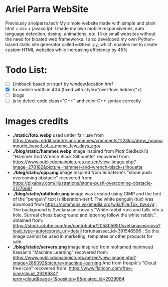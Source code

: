 # Ariel Parra WebSite
Previously arielparra.tech
My simple website made with simple and plain html + css + javascript.
I made my own mobile responsivenes, auto language detection, desing, animations, etc. 
I like small websites without the need for bloated web frameworks.
I also developed my own Python-based static site generator called `md2html.py`, which enables me to create custom HTML websites while increasing efficiency by 45%

# Todo List:

- [ ] Linkback based on start by window.location.href
- [x] fix mobile width in 404 (fixed with style="overflow: hidden;">)
- [ ] blogs
- [ ] js to detect code class="C++" and color C++ syntax correctly

# Images credits

- **./static/foto.webp** used under fair use from https://www.reddit.com/r/sanriomemes/comments/1123loc/drew_pompompurin_based_of_a_meme_few_days_ago/
- **./blog/static/hammer.webp** image inspired from Piotr Siedlecki's "Hammer And Wrench Black Silhouette" recovered from: https://www.publicdomainpictures.net/en/view-image.php?image=278182&picture=hammer-and-wrench-black-silhouette
- **./blog/static/cpp.png** image inspired from Schäferle's "stone push overcoming obstacle" recovered from: https://pixabay.com/illustrations/stone-push-overcoming-obstacle-2127669/
- **./blog/static/rabithole.png** image was created using GIMP and the font of the "penguin" text is liberation-serif. The white penguin (tux) was download from https://commons.wikimedia.org/wiki/File:Tux_bw.svg ; The background is Svetlanasmirnova's "White rabbit runs and falls into a hole. Surreal chess background and lettering follow the white rabbit.". obtained from: https://stock.adobe.com/mx/contributor/205805951/svetlanasmirnova?load_type=autoresprev_url=detail fortunaasset_id=391546596 ; So this image cannot be used in marketing, templates or other products for sale.
- **./blog/static/servers.png** image inspired from mohamed mahmoud hassan's "Machine Learning" recovered from:         https://www.publicdomainpictures.net/en/view-image.php?image=289092&picture=machine-learning And from freepik's "Cloud free icon" recovered from: https://www.flaticon.com/free-icon/cloud_2929984?term=cloud&page=1&position=6&related_id=2929984